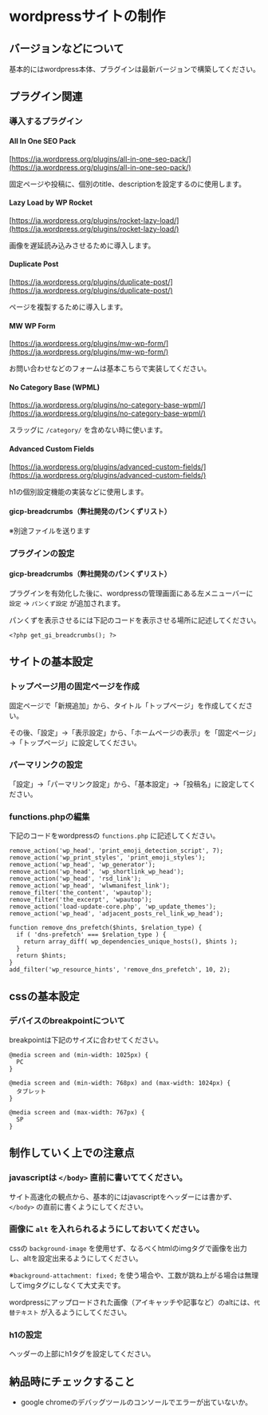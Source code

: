 # wordpressサイトの制作

## バージョンなどについて

基本的にはwordpress本体、プラグインは最新バージョンで構築してください。

## プラグイン関連

### 導入するプラグイン

#### All In One SEO Pack

[https://ja.wordpress.org/plugins/all-in-one-seo-pack/](https://ja.wordpress.org/plugins/all-in-one-seo-pack/)

固定ページや投稿に、個別のtitle、descriptionを設定するのに使用します。

#### Lazy Load by WP Rocket

[https://ja.wordpress.org/plugins/rocket-lazy-load/](https://ja.wordpress.org/plugins/rocket-lazy-load/)

画像を遅延読み込みさせるために導入します。

#### Duplicate Post

[https://ja.wordpress.org/plugins/duplicate-post/](https://ja.wordpress.org/plugins/duplicate-post/)

ページを複製するために導入します。

#### MW WP Form

[https://ja.wordpress.org/plugins/mw-wp-form/](https://ja.wordpress.org/plugins/mw-wp-form/)

お問い合わせなどのフォームは基本こちらで実装してください。

#### No Category Base (WPML)

[https://ja.wordpress.org/plugins/no-category-base-wpml/](https://ja.wordpress.org/plugins/no-category-base-wpml/)

スラッグに `/category/` を含めない時に使います。

#### Advanced Custom Fields

[https://ja.wordpress.org/plugins/advanced-custom-fields/](https://ja.wordpress.org/plugins/advanced-custom-fields/)

h1の個別設定機能の実装などに使用します。

#### gicp-breadcrumbs（弊社開発のパンくずリスト）

※別途ファイルを送ります

### プラグインの設定

#### gicp-breadcrumbs（弊社開発のパンくずリスト）

プラグインを有効化した後に、wordpressの管理画面にある左メニューバーに `設定` → `パンくず設定` が追加されます。

パンくずを表示させるには下記のコードを表示させる場所に記述してください。

`<?php get_gi_breadcrumbs(); ?>`

## サイトの基本設定

### トップページ用の固定ページを作成

固定ページで「新規追加」から、タイトル「トップページ」を作成してください。

その後、「設定」→「表示設定」から、「ホームページの表示」を「固定ページ」→「トップページ」に設定してください。

### パーマリンクの設定

「設定」→「パーマリンク設定」から、「基本設定」→「投稿名」に設定してください。

### functions.phpの編集

下記のコードをwordpressの `functions.php` に記述してください。

```
remove_action('wp_head', 'print_emoji_detection_script', 7);
remove_action('wp_print_styles', 'print_emoji_styles');
remove_action('wp_head', 'wp_generator');
remove_action('wp_head', 'wp_shortlink_wp_head');
remove_action('wp_head', 'rsd_link');
remove_action('wp_head', 'wlwmanifest_link');
remove_filter('the_content', 'wpautop');
remove_filter('the_excerpt', 'wpautop');
remove_action('load-update-core.php', 'wp_update_themes');
remove_action('wp_head', 'adjacent_posts_rel_link_wp_head');

function remove_dns_prefetch($hints, $relation_type) {
  if ( 'dns-prefetch' === $relation_type ) {
    return array_diff( wp_dependencies_unique_hosts(), $hints );
  }
  return $hints;
}
add_filter('wp_resource_hints', 'remove_dns_prefetch', 10, 2);

```

## cssの基本設定

### デバイスのbreakpointについて

breakpointは下記のサイズに合わせてください。

```
@media screen and (min-width: 1025px) {
  PC
}

@media screen and (min-width: 768px) and (max-width: 1024px) {
  タブレット
}

@media screen and (max-width: 767px) {
  SP
}
```

## 制作していく上での注意点

### javascriptは `</body>` 直前に書いててください。

サイト高速化の観点から、基本的にはjavascriptをヘッダーには書かず、 `</body>` の直前に書くようにしてください。

### 画像に `alt` を入れられるようにしておいてください。

cssの `background-image` を使用せず、なるべくhtmlのimgタグで画像を出力し、altを設定出来るようにしてください。

※`background-attachment: fixed;` を使う場合や、工数が跳ね上がる場合は無理してimgタグにしなくて大丈夫です。

wordpressにアップロードされた画像（アイキャッチや記事など）のaltには、`代替テキスト` が入るようにしてください。

### h1の設定

ヘッダーの上部にh1タグを設定してください。

## 納品時にチェックすること

- google chromeのデバッグツールのコンソールでエラーが出ていないか。
